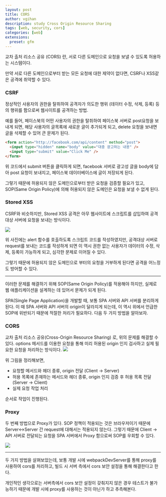 ```yaml
---
layout: post
title: CORS
author: vgihan
description: study Cross Origin Resource Sharing
tags: [web, security, cors]
categories: [web]
extensions:
  preset: gfm
---
```


교차 출처 리소스 공유 (CORS) 란, 서로 다른 도메인으로 요청을 보낼 수 있도록 허용하는 시스템이다.

만약 서로 다른 도메인으로부터 받는 모든 요청에 대한 제약이 없다면, CSRF나 XSS같은 공격에 취약할 수 있다.

### CSRF

정상적인 사용자의 권한을 탈취하여 공격자가 의도한 행위 (데이터 수정, 삭제, 등록) 등의 행위를 함으로써 웹사이트를 공격하는 방법.

예를 들어, 페이스북의 어떤 사용자의 권한을 탈취하여 페이스북 서버로 post요청을 보내게 되면, 해당 사용자의 글목록에 새로운 글이 추가되게 되고, delete 요청을 보내면 글을 삭제할 수 있어 큰 문제가 된다.

```html
<form action="http://facebook.com/api/content" method="post">
  <input type="hidden" name="body" value="대충 광고하는 내용" />
  <input type="submit" value="Click Me" />
</form>
```

위 코드에서 submit 버튼을 클릭하게 되면, facebook 서버로 광고성 글을 body에 담아 post 요청이 보내지고, 페이스북 데이터베이스에 글이 저장되게 된다.

그렇기 때문에 허용되지 않은 도메인으로부터 받은 요청을 검증할 필요가 있고, SOP(Same Origin Policy)에 의해 허용되지 않은 도메인은 요청을 보낼 수 없게 된다.

### Stored XSS

CSRF와 비슷하지만, Stored XSS 공격은 아무 웹사이트에 스크립트를 삽입하여 공격대상 서버에 요청을 보내는 방식이다.

![](https://images.velog.io/images/vgihan/post/d695078a-d291-4477-afe9-3a1b314d65e9/xss_example.PNG)

위 사진에는 alert 함수를 호출하도록 스크립트 코드를 작성하였지만, 공격대상 서버로 request를 보내는 코드를 작성하게 되면 이 역시 권한 없는 사용자가 데이터의 수정, 삭제, 등록이 가능하게 되고, 심각한 문제로 이어질 수 있다.

그렇기 때문에 허용되지 않은 도메인으로 부터의 요청을 거부하게 된다면 공격을 어느정도 방어할 수 있다.

---

이러한 문제를 해결하기 위해 SOP(Same Origin Policy)를 적용해야 하지만, 실제로 웹 애플리케이션을 설계하는 데 있어서 문제가 되게 된다.

SPA(Single Page Application)을 개발할 때, 보통 SPA 서버와 API 서버를 분리하게 된다. 이 때 SPA 서버와 API 서버의 origin이 달라지게 되는데, 이 역시 위에서 언급한 SOP에 위반되기 때문에 적절한 처리가 필요하다. 다음 두 가지 방법을 알아보자.

### CORS

교차 출처 리소스 공유(Cross-Origin Resource Sharing) 로, 위의 문제를 해결할 수 있다. options 메서드를 이용한 요청을 통해 미리 허용된 origin 인지 검사하고 실제 필요한 요청을 처리하는 방식이다.
![](https://images.velog.io/images/vgihan/post/bea6d24b-db2b-43ef-97f8-052f263e1df3/image.png)

위 그림을 정리해보면,

- 요청할 메서드와 헤더 종류, origin 전달 (Client -> Server)
- 허용 목록에 존재하는 메서드와 헤더 종류, origin 인지 검증 후 허용 목록 전달 (Server -> Client)
- 실제 요청 작업 처리

순서로 작업이 진행된다.

### Proxy

두 번째 방법으로 Proxy가 있다. SOP 정책이 적용되는 것은 브라우저이기 때문에 Server<->Server 간 request에 대해서는 적용되지 않는다. 그렇기 때문에 Client -> API 서버로 전달되는 요청을 SPA 서버에서 Proxy 함으로써 SOP를 우회할 수 있다.

![](https://images.velog.io/images/vgihan/post/00d18e0b-9a08-4af8-afef-3be048cc505b/image.png)

---

두 가지 방법을 살펴보았는데, 보통 개발 시에 webpackDevServer를 통해 proxy를 사용하여 cors를 처리하고, 빌드 시 서버 측에서 cors 보안 설정을 통해 해결한다고 한다.

개인적인 생각으로는 서버측에서 cors 보안 설정이 갖춰지지 않은 경우 테스트가 불가능하기 때문에 개발 시에 proxy를 사용하는 것이 아닌가 하고 추측해본다.
